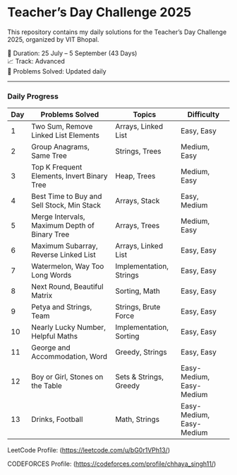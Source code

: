 # Teacher’s Day Challenge 2025

This repository contains my daily solutions for the Teacher’s Day Challenge 2025, organized by VIT Bhopal.

📅 Duration: 25 July – 5 September (43 Days)  
📈 Track: Advanced  
🎯 Problems Solved: Updated daily

---

### Daily Progress

| Day | Problems Solved | Topics | Difficulty |
|-----|----------------|--------|------------|
| 1   | Two Sum, Remove Linked List Elements | Arrays, Linked List | Easy, Easy |
| 2   | Group Anagrams, Same Tree | Strings, Trees | Medium, Easy |
| 3   | Top K Frequent Elements, Invert Binary Tree | Heap, Trees | Medium, Easy |
| 4   | Best Time to Buy and Sell Stock, Min Stack | Arrays, Stack | Easy, Medium |
| 5   | Merge Intervals, Maximum Depth of Binary Tree | Arrays, Trees | Medium, Easy |
| 6   | Maximum Subarray, Reverse Linked List | Arrays, Linked List | Easy, Easy |
| 7   | Watermelon, Way Too Long Words | Implementation, Strings | Easy, Easy |
| 8   | Next Round, 	Beautiful Matrix | Sorting, Math | Easy, Easy |
| 9   | Petya and Strings, 	Team |		Strings, Brute Force | Easy, Easy |
| 10  | Nearly Lucky Number, 	Helpful Maths |	Implementation, 	Sorting | Easy, Easy |
| 11  | George and Accommodation, Word | Greedy, Strings | Easy, Easy |
| 12  | Boy or Girl, Stones on the Table | Sets & Strings, Greedy| Easy-Medium, Easy-Medium |
| 13  | Drinks, Football| Math, Strings | Easy-Medium, Easy-Medium |

LeetCode Profile: (https://leetcode.com/u/bG0r1VPh13/) 

CODEFORCES Profile: (https://codeforces.com/profile/chhaya_singh11/)



